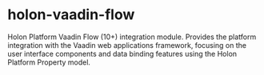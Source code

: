 # holon-vaadin-flow
Holon Platform Vaadin Flow (10+) integration module. Provides the platform integration with the Vaadin web applications framework, focusing on the user interface components and data binding features using the Holon Platform Property model. 
